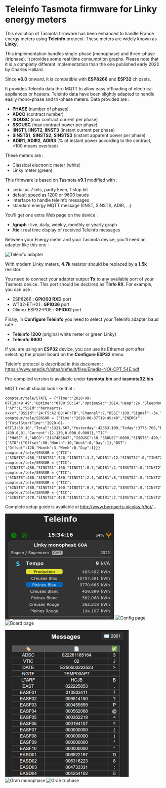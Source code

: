 Teleinfo Tasmota firmware for Linky energy meters
=============

This evolution of Tasmota firmware has been enhanced to handle France energy meters using **Teleinfo** protocol. These meters are widely known as **Linky**.

This implementation handles single-phase (monophase) and three-phase (triphase). It provides some real time consumption graphs.
Please note that it is a completly different implementation than the one published early 2020 by Charles Hallard. 

Since **v6.0** onward, it is compatible with **ESP8266** and **ESP32** chipsets.

It provides Teleinfo data thru MQTT to allow easy offloading of electrical appliances or heaters.
Teleinfo data have been slightly adapted to handle easily mono-phase and tri-phase meters.
Data provided are :
  * **PHASE** (number of phases)
  * **ADCO** (contract number)
  * **ISOUSC** (max contract current per phase) 
  * **SSOUSC** (max contract power per phase)
  * **IINST1**, **IINST2**, **IINST3** (instant current per phase)
  * **SINSTS1**, **SINSTS2**, **SINSTS3** (instant apparent power per phase)
  * **ADIR1**, **ADIR2**, **ADIR3** (% of instant power according to the contract, >100 means overload)
  
These meters are :
  * Classical electronic meter (white)
  * Linky meter (green)

This firmware is based on Tasmota **v9.1** modified with :
  * serial as 7 bits, parity Even, 1 stop bit
  * default speed as 1200 or 9600 bauds
  * interface to handle teleinfo messages
  * standard energy MQTT message (IINST, SINSTS, ADIR, ...)

You'll get one extra Web page on the device :
  * **/graph** : live, daily, weekly, monthly or yearly graph
  * **/tic** : real time display of received Teleinfo messages

Between your Energy meter and your Tasmota device, you'll need an adapter like this one :

![Teleinfo adapter](https://raw.githubusercontent.com/NicolasBernaerts/tasmota/master/teleinfo/screen/teleinfo-serial-adapter.png)

With modern Linky meters, **4.7k** resistor should be replaced by a **1.5k** resistor.

You need to connect your adapter output **Tx** to any available port of your Tasmota device. This port should be declared as **TInfo RX**.
For example, you can use :
  * ESP8266 : **GPIO03 RXD** port
  * WT32-ETH01 : **GPIO36** port
  * Olimex ESP32-POE : **GPIO02** port

Finaly, in **Configure Teleinfo** you need to select your Teleinfo adapter baud rate :
  * **Teleinfo 1200** (original white meter or green Linky)
  * **Teleinfo 9600**

If you are using an **ESP32** device, you can use its Ethernet port after selecting the proper board on the **Configure ESP32** menu.

Teleinfo protocol is described in this document : https://www.enedis.fr/sites/default/files/Enedis-NOI-CPT_54E.pdf

Pre-compiled version is available under **tasmota.bin** and **tasmota32.bin**.

MQTT result should look like that :

    compteur/tele/STATE = {"Time":"2020-08-07T19:49:49","Uptime":"0T00:50:14","UptimeSec":3014,"Heap":26,"SleepMode":"Dynamic","Sleep":50,"LoadAvg":19,"MqttCount":1,"POWER":"OFF","Wifi":{"AP":1,"SSId":"bernaerts-xxxx","BSSId":"24:F5:A2:B8:AF:FB","Channel":7,"RSSI":100,"Signal":-34,"LinkCount":1,"Downtime":"0T00:00:08"}}
    compteur/tele/SENSOR = {"Time":"2020-08-07T19:49:49","ENERGY":{"TotalStartTime":"2020-01-05T13:58:16","Total":5321.567,"Yesterday":42353.109,"Today":3775.768,"Period":376,"Power":[490,0,0],"Current":[2.130,0.000,0.000]},"TIC":{"PHASE":3,"ADCO":"2147483647","ISOUSC":30,"SSOUSC":6000,"SINSTS":490,"SINSTS1":490,"IINST1":2.1,"ADIR1":8,"SINSTS2":0,"IINST2":0.0,"ADIR2":0,"SINSTS3":0,"IINST3":0.0,"ADIR3":0},"Timezone":{"STD":{"Offset":60,"Month":10,"Week":0,"Day":1},"DST":{"Offset":120,"Month":3,"Week":0,"Day":1}}}
    compteur/tele/SENSOR = {"TIC":{"SINSTS":480,"SINSTS1":740,"IINST1":3.2,"ADIR1":12,"SINSTS2":0,"IINST2":0.0,"ADIR2":0,"SINSTS3":0,"IINST3":0.0,"ADIR3":0}}
    compteur/tele/SENSOR = {"TIC":{"SINSTS":480,"SINSTS1":160,"IINST1":0.7,"ADIR1":2,"SINSTS2":0,"IINST2":0.0,"ADIR2":0,"SINSTS3":320,"IINST3":1.4,"ADIR3":5}}
    compteur/tele/SENSOR = {"TIC":{"SINSTS":480,"SINSTS1":480,"IINST1":2.1,"ADIR1":8,"SINSTS2":0,"IINST2":0.0,"ADIR2":0,"SINSTS3":0,"IINST3":0.0,"ADIR3":0}}
    compteur/tele/SENSOR = {"TIC":{"SINSTS":480,"SINSTS1":160,"IINST1":0.7,"ADIR1":2,"SINSTS2":0,"IINST2":0.0,"ADIR2":0,"SINSTS3":320,"IINST3":1.4,"ADIR3":5}}
    compteur/tele/SENSOR = {"TIC":{"SINSTS":470,"SINSTS1":470,"IINST1":2.0,"ADIR1":7,"SINSTS2":0,"IINST2":0.0,"ADIR2":0,"SINSTS3":0,"IINST3":0.0,"ADIR3":0}}


Complete setup guide is available at http://www.bernaerts-nicolas.fr/iot/...

![Main page](https://raw.githubusercontent.com/NicolasBernaerts/tasmota/master/teleinfo/screen/tasmota-teleinfo-main.png)   ![Config page](https://raw.githubusercontent.com/NicolasBernaerts/tasmota/master/teleinfo/screen/tasmota-teleinfo-config.png)   ![Board page](https://raw.githubusercontent.com/NicolasBernaerts/tasmota/master/teleinfo/screen/tasmota-teleinfo-board.png)

![Grah message](https://raw.githubusercontent.com/NicolasBernaerts/tasmota/master/teleinfo/screen/tasmota-teleinfo-message.png)   ![Grah monophase](https://raw.githubusercontent.com/NicolasBernaerts/tasmota/master/teleinfo/screen/tasmota-teleinfo-graph.png)   ![Grah triphase](https://raw.githubusercontent.com/NicolasBernaerts/tasmota/master/teleinfo/screen/tasmota-teleinfo-graph-triphase.png)
